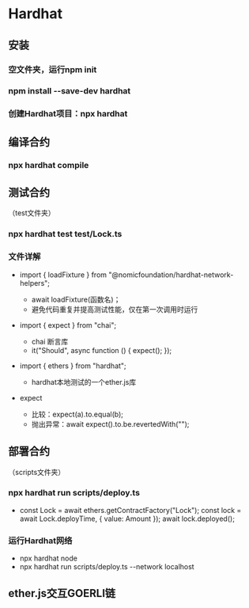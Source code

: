 # Hardhat

## 安装

### 空文件夹，运行npm init

### npm install --save-dev hardhat

### 创建Hardhat项目：npx hardhat

## 编译合约

### npx hardhat compile

## 测试合约
（test文件夹）

### npx hardhat test test/Lock.ts

### 文件详解

-  import { loadFixture } from "@nomicfoundation/hardhat-network-helpers";

	- await loadFixture(函数名)；
	- 避免代码重复并提高测试性能，仅在第一次调用时运行

- import { expect } from "chai";

	- chai 断言库
	- it("Should", async function () { 
        expect();
        });

- import { ethers } from "hardhat";

	- hardhat本地测试的一个ether.js库

- expect

	- 比较：expect(a).to.equal(b);
	- 抛出异常：await expect().to.be.revertedWith("");

## 部署合约
（scripts文件夹）

###  npx hardhat run scripts/deploy.ts

-   const Lock = await ethers.getContractFactory("Lock");
  const lock = await Lock.deployTime, { value: Amount });
  await lock.deployed();

### 运行Hardhat网络

-  npx hardhat node
- npx hardhat run scripts/deploy.ts --network localhost

## ether.js交互GOERLI链

